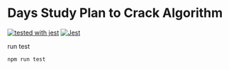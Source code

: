 # Days Study Plan to Crack Algorithm

[![tested with jest](https://img.shields.io/badge/tested_with-jest-99424f.svg)](https://github.com/facebook/jest) [![Jest](https://github.com/geehon/JsAlgorithm/actions/workflows/jest.yml/badge.svg)](https://github.com/geehon/JsAlgorithm/actions/workflows/jest.yml)

run test

```bash
npm run test
```
